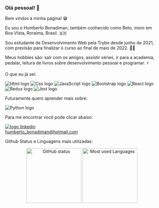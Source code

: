 ### Olá pessoal! 👋

Bem vindos à minha página! 😁

Eu sou o Humberto Bonadiman, também conhecido como Beto, moro em Boa VIsta, Roraima, Brasil. 🇧🇷

Sou estudante de Desenvolvimento Web pela Trybe desde junho de 2021, com previsão para finalizar o curso ao final de maio de 2022. 👨‍🎓

Meus hobbies são: sair com os amigos, assistir séries, ir para a academia, pedalar, leitura de livros sobre desenvolvimento pessoal e programar. ⚡

O que eu já sei:

<div>
  <img src="https://img.shields.io/badge/HTML5-E34F26?style=for-the-badge&logo=html5&logoColor=white" alt="Html logo" />
  <img src="https://img.shields.io/badge/CSS3-1572B6?style=for-the-badge&logo=css3&logoColor=white" alt="Css logo" />
  <img src="https://img.shields.io/badge/JavaScript-323330?style=for-the-badge&logo=javascript&logoColor=F7DF1E" alt="JavaScript logo" />
  <img src="https://img.shields.io/badge/Bootstrap-563D7C?style=for-the-badge&logo=bootstrap&logoColor=white" alt="Bootstrap logo" />
  <img src="https://img.shields.io/badge/React-20232A?style=for-the-badge&logo=react&logoColor=61DAFB" alt="React logo" />
  <img src="https://img.shields.io/badge/Redux-593D88?style=for-the-badge&logo=redux&logoColor=white" alt="Redux logo" />
  <img src="https://img.shields.io/badge/Jest-C21325?style=for-the-badge&logo=jest&logoColor=white" alt="Jest logo" />
</div>

Futuramente quero aprender mais sobre:

<div>
  <img src="https://img.shields.io/badge/Python-FFD43B?style=for-the-badge&logo=python&logoColor=darkgreen" alt="Python logo" />
</div>

Para me encontrar você pode clicar abaixo:

<div>
  <a href="https://www.linkedin.com/in/humberto-bonadiman"><img src="https://img.shields.io/badge/LinkedIn-0077B5?style=for-the-badge&logo=linkedin&logoColor=white" alt="logo linkedin" /></a>
  <br />
  <a href="mailto:humberto_bonadiman@hotmail.com">humberto_bonadiman@hotmail.com</a>
</div>

Github Status e Linguagens mais utilizadas:

<div align="center">
  <img height="180em" src="https://github-readme-stats.vercel.app/api?username=Humberto-Bonadiman" alt="GitHub status" />
  <img height="180em" src="https://github-readme-stats.vercel.app/api/top-langs/?username=Humberto-Bonadiman" alt="Most used Languages" />
 </div>
